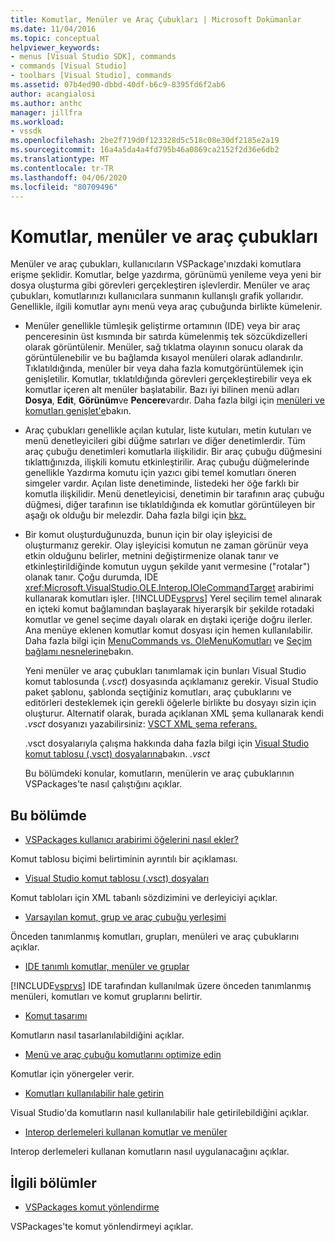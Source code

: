 ```yaml
---
title: Komutlar, Menüler ve Araç Çubukları | Microsoft Dokümanlar
ms.date: 11/04/2016
ms.topic: conceptual
helpviewer_keywords:
- menus [Visual Studio SDK], commands
- commands [Visual Studio]
- toolbars [Visual Studio], commands
ms.assetid: 07b4ed90-dbbd-40df-b6c9-8395fd6f2ab6
author: acangialosi
ms.author: anthc
manager: jillfra
ms.workload:
- vssdk
ms.openlocfilehash: 2be2f719d0f123328d5c518c08e30df2185e2a19
ms.sourcegitcommit: 16a4a5da4a4fd795b46a0869ca2152f2d36e6db2
ms.translationtype: MT
ms.contentlocale: tr-TR
ms.lasthandoff: 04/06/2020
ms.locfileid: "80709496"
---
```

# <a name="commands-menus-and-toolbars"></a>Komutlar, menüler ve araç çubukları
Menüler ve araç çubukları, kullanıcıların VSPackage'ınızdaki komutlara erişme şeklidir. Komutlar, belge yazdırma, görünümü yenileme veya yeni bir dosya oluşturma gibi görevleri gerçekleştiren işlevlerdir. Menüler ve araç çubukları, komutlarınızı kullanıcılara sunmanın kullanışlı grafik yollarıdır. Genellikle, ilgili komutlar aynı menü veya araç çubuğunda birlikte kümelenir.

- Menüler genellikle tümleşik geliştirme ortamının (IDE) veya bir araç penceresinin üst kısmında bir satırda kümelenmiş tek sözcükdizelleri olarak görüntülenir. Menüler, sağ tıklatma olayının sonucu olarak da görüntülenebilir ve bu bağlamda kısayol menüleri olarak adlandırılır. Tıklatıldığında, menüler bir veya daha fazla komutgörüntülemek için genişletilir. Komutlar, tıklatıldığında görevleri gerçekleştirebilir veya ek komutlar içeren alt menüler başlatabilir. Bazı iyi bilinen menü adları **Dosya**, **Edit**, **Görünüm**ve **Pencere**vardır. Daha fazla bilgi için [menüleri ve komutları genişlet'e](../../extensibility/extending-menus-and-commands.md)bakın.

- Araç çubukları genellikle açılan kutular, liste kutuları, metin kutuları ve menü denetleyicileri gibi düğme satırları ve diğer denetimlerdir. Tüm araç çubuğu denetimleri komutlarla ilişkilidir. Bir araç çubuğu düğmesini tıklattığınızda, ilişkili komutu etkinleştirilir. Araç çubuğu düğmelerinde genellikle Yazdırma komutu için yazıcı gibi temel komutları öneren simgeler vardır. Açılan liste denetiminde, listedeki her öğe farklı bir komutla ilişkilidir. Menü denetleyicisi, denetimin bir tarafının araç çubuğu düğmesi, diğer tarafının ise tıklatıldığında ek komutlar görüntüleyen bir aşağı ok olduğu bir melezdir. Daha fazla bilgi için [bkz.](../../extensibility/adding-a-menu-controller-to-a-toolbar.md)

- Bir komut oluşturduğunuzda, bunun için bir olay işleyicisi de oluşturmanız gerekir. Olay işleyicisi komutun ne zaman görünür veya etkin olduğunu belirler, metnini değiştirmenize olanak tanır ve etkinleştirildiğinde komutun uygun şekilde yanıt vermesine ("rotalar") olanak tanır. Çoğu durumda, IDE <xref:Microsoft.VisualStudio.OLE.Interop.IOleCommandTarget> arabirimi kullanarak komutları işler. [!INCLUDE[vsprvs](../../code-quality/includes/vsprvs_md.md)] Yerel seçilim temel alınarak en içteki komut bağlamından başlayarak hiyerarşik bir şekilde rotadaki komutlar ve genel seçime dayalı olarak en dıştaki içeriğe doğru ilerler. Ana menüye eklenen komutlar komut dosyası için hemen kullanılabilir. Daha fazla bilgi için [MenuCommands vs. OleMenuKomutları](/visualstudio/extensibility/menucommands-vs-olemenucommands?view=vs-2015) ve [Seçim bağlamı nesnelerine](../../extensibility/internals/selection-context-objects.md)bakın.

  Yeni menüler ve araç çubukları tanımlamak için bunları Visual Studio komut tablosunda (*.vsct*) dosyasında açıklamanız gerekir. Visual Studio paket şablonu, şablonda seçtiğiniz komutları, araç çubuklarını ve editörleri desteklemek için gerekli öğelerle birlikte bu dosyayı sizin için oluşturur. Alternatif olarak, burada açıklanan XML şema kullanarak kendi *.vsct* dosyanızı yazabilirsiniz: [VSCT XML şema referans.](../../extensibility/vsct-xml-schema-reference.md)

  .vsct dosyalarıyla çalışma hakkında daha fazla bilgi için [Visual Studio komut tablosu (.vsct) dosyalarına](../../extensibility/internals/visual-studio-command-table-dot-vsct-files.md)bakın. *.vsct*

  Bu bölümdeki konular, komutların, menülerin ve araç çubuklarının VSPackages'te nasıl çalıştığını açıklar.

## <a name="in-this-section"></a>Bu bölümde
- [VSPackages kullanıcı arabirimi öğelerini nasıl ekler?](../../extensibility/internals/how-vspackages-add-user-interface-elements.md)

 Komut tablosu biçimi belirtiminin ayrıntılı bir açıklaması.

- [Visual Studio komut tablosu (.vsct) dosyaları](../../extensibility/internals/visual-studio-command-table-dot-vsct-files.md)

 Komut tabloları için XML tabanlı sözdizimini ve derleyiciyi açıklar.

- [Varsayılan komut, grup ve araç çubuğu yerleşimi](../../extensibility/internals/default-command-group-and-toolbar-placement.md)

 Önceden tanımlanmış komutları, grupları, menüleri ve araç çubuklarını açıklar.

- [IDE tanımlı komutlar, menüler ve gruplar](../../extensibility/internals/ide-defined-commands-menus-and-groups.md)

 [!INCLUDE[vsprvs](../../code-quality/includes/vsprvs_md.md)] IDE tarafından kullanılmak üzere önceden tanımlanmış menüleri, komutları ve komut gruplarını belirtir.

- [Komut tasarımı](../../extensibility/internals/command-design.md)

 Komutların nasıl tasarlanılabildiğini açıklar.

- [Menü ve araç çubuğu komutlarını optimize edin](../../extensibility/internals/optimizing-menu-and-toolbar-commands.md)

 Komutlar için yönergeler verir.

- [Komutları kullanılabilir hale getirin](../../extensibility/internals/making-commands-available.md)

 Visual Studio'da komutların nasıl kullanılabilir hale getirilebildiğini açıklar.

- [Interop derlemeleri kullanan komutlar ve menüler](../../extensibility/internals/commands-and-menus-that-use-interop-assemblies.md)

 Interop derlemeleri kullanan komutların nasıl uygulanacağını açıklar.

## <a name="related-sections"></a>İlgili bölümler
- [VSPackages komut yönlendirme](../../extensibility/internals/command-routing-in-vspackages.md)

 VSPackages'te komut yönlendirmeyi açıklar.
